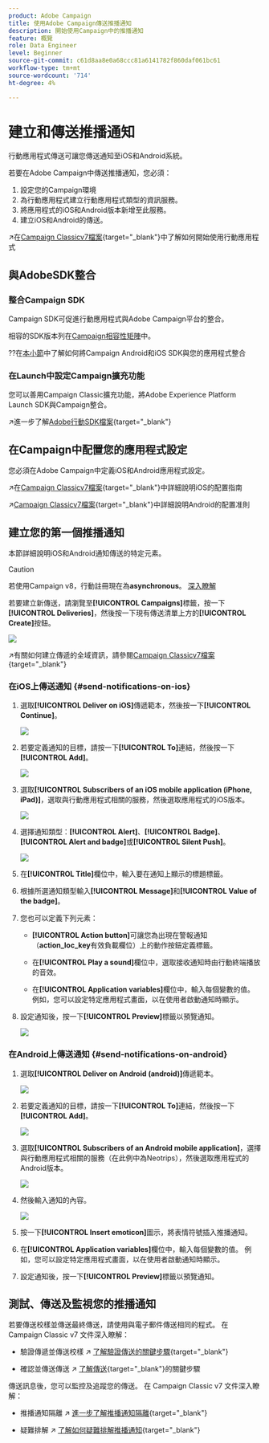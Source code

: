```yaml
---
product: Adobe Campaign
title: 使用Adobe Campaign傳送推播通知
description: 開始使用Campaign中的推播通知
feature: 概覽
role: Data Engineer
level: Beginner
source-git-commit: c61d8aa8e0a68ccc81a6141782f860daf061bc61
workflow-type: tm+mt
source-wordcount: '714'
ht-degree: 4%

---
```


# 建立和傳送推播通知

行動應用程式傳送可讓您傳送通知至iOS和Android系統。

若要在Adobe Campaign中傳送推播通知，您必須：

1. 設定您的Campaign環境
1. 為行動應用程式建立行動應用程式類型的資訊服務。
1. 將應用程式的iOS和Android版本新增至此服務。
1. 建立iOS和Android的傳送。

↗️在[Campaign Classicv7檔案](https://experienceleague.adobe.com/docs/campaign-classic/using/sending-messages/sending-push-notifications/about-mobile-app-channel.html){target=&quot;_blank&quot;}中了解如何開始使用行動應用程式

## 與AdobeSDK整合

### 整合Campaign SDK

Campaign SDK可促進行動應用程式與Adobe Campaign平台的整合。

相容的SDK版本列在[Campaign相容性矩陣](../start/compatibility-matrix.md#MobileSDK)中。

??在[本小節](../config/push-config.md)中了解如何將Campaign Android和iOS SDK與您的應用程式整合

### 在Launch中設定Campaign擴充功能

您可以善用Campaign Classic擴充功能，將Adobe Experience Platform Launch SDK與Campaign整合。

↗️進一步了解[Adobe行動SDK檔案](https://aep-sdks.gitbook.io/docs/using-mobile-extensions/adobe-campaignclassic){target=&quot;_blank&quot;}

## 在Campaign中配置您的應用程式設定

您必須在Adobe Campaign中定義iOS和Android應用程式設定。

↗️在[Campaign Classicv7檔案](https://experienceleague.adobe.com/docs/campaign-classic/using/sending-messages/sending-push-notifications/configure-the-mobile-app/configuring-the-mobile-application.html?lang=en#sending-messages){target=&quot;_blank&quot;}中詳細說明iOS的配置指南

↗️[Campaign Classicv7檔案](https://experienceleague.adobe.com/docs/campaign-classic/using/sending-messages/sending-push-notifications/configure-the-mobile-app/configuring-the-mobile-application-android.html?lang=en#sending-messages){target=&quot;_blank&quot;}中詳細說明Android的配置准則

## 建立您的第一個推播通知

本節詳細說明iOS和Android通知傳送的特定元素。

>[!CAUTION]
>
>若使用Campaign v8，行動註冊現在為&#x200B;**asynchronous**。 [深入瞭解](../dev/staging.md)

若要建立新傳送，請瀏覽至&#x200B;**[!UICONTROL Campaigns]**&#x200B;標籤，按一下&#x200B;**[!UICONTROL Deliveries]**，然後按一下現有傳送清單上方的&#x200B;**[!UICONTROL Create]**&#x200B;按鈕。

![](assets/delivery_step_1.png)

↗️有關如何建立傳遞的全域資訊，請參閱[Campaign Classicv7檔案](https://experienceleague.adobe.com/docs/campaign-classic/using/sending-messages/key-steps-when-creating-a-delivery/steps-about-delivery-creation-steps.html?lang=en#sending-messages){target=&quot;_blank&quot;}

### 在iOS上傳送通知 {#send-notifications-on-ios}

1. 選取&#x200B;**[!UICONTROL Deliver on iOS]**&#x200B;傳遞範本，然後按一下&#x200B;**[!UICONTROL Continue]**。

   ![](assets/push-template-ios.png)

1. 若要定義通知的目標，請按一下&#x200B;**[!UICONTROL To]**&#x200B;連結，然後按一下&#x200B;**[!UICONTROL Add]**。

   ![](assets/push-ios-select-target.png)

1. 選取&#x200B;**[!UICONTROL Subscribers of an iOS mobile application (iPhone, iPad)]**，選取與行動應用程式相關的服務，然後選取應用程式的iOS版本。

   ![](assets/push-ios-subscribers.png)

1. 選擇通知類型：**[!UICONTROL Alert]**、**[!UICONTROL Badge]**、**[!UICONTROL Alert and badge]**&#x200B;或&#x200B;**[!UICONTROL Silent Push]**。

   ![](assets/push-ios-alert.png)

1. 在&#x200B;**[!UICONTROL Title]**&#x200B;欄位中，輸入要在通知上顯示的標題標籤。

1. 根據所選通知類型輸入&#x200B;**[!UICONTROL Message]**&#x200B;和&#x200B;**[!UICONTROL Value of the badge]**。

1. 您也可以定義下列元素：

   * **[!UICONTROL Action button]**&#x200B;可讓您為出現在警報通知（**action_loc_key**&#x200B;有效負載欄位）上的動作按鈕定義標籤。

   * 在&#x200B;**[!UICONTROL Play a sound]**&#x200B;欄位中，選取接收通知時由行動終端播放的音效。

   * 在&#x200B;**[!UICONTROL Application variables]**&#x200B;欄位中，輸入每個變數的值。 例如，您可以設定特定應用程式畫面，以在使用者啟動通知時顯示。

1. 設定通知後，按一下&#x200B;**[!UICONTROL Preview]**&#x200B;標籤以預覽通知。

   ![](assets/push-ios-preview.png)


### 在Android上傳送通知 {#send-notifications-on-android}

1. 選取&#x200B;**[!UICONTROL Deliver on Android (android)]**&#x200B;傳遞範本。

   ![](assets/push-template-android.png)

1. 若要定義通知的目標，請按一下&#x200B;**[!UICONTROL To]**&#x200B;連結，然後按一下&#x200B;**[!UICONTROL Add]**。

   ![](assets/push-android-select-target.png)

1. 選取&#x200B;**[!UICONTROL Subscribers of an Android mobile application]**，選擇與行動應用程式相關的服務（在此例中為Neotrips），然後選取應用程式的Android版本。

   ![](assets/push-ios-subscribers.png)

1. 然後輸入通知的內容。

   ![](assets/push-android-content.png)

1. 按一下&#x200B;**[!UICONTROL Insert emoticon]**&#x200B;圖示，將表情符號插入推播通知。

1. 在&#x200B;**[!UICONTROL Application variables]**&#x200B;欄位中，輸入每個變數的值。 例如，您可以設定特定應用程式畫面，以在使用者啟動通知時顯示。

1. 設定通知後，按一下&#x200B;**[!UICONTROL Preview]**&#x200B;標籤以預覽通知。

   <!--![](assets/push-android-preview.png)-->

## 測試、傳送及監視您的推播通知

若要傳送校樣並傳送最終傳送，請使用與電子郵件傳送相同的程式。 在 Campaign Classic v7 文件深入瞭解：

* 驗證傳遞並傳送校樣
↗️ [了解驗證傳送的關鍵步驟](https://experienceleague.adobe.com/docs/campaign-classic/using/sending-messages/key-steps-when-creating-a-delivery/steps-validating-the-delivery.html){target=&quot;_blank&quot;}

* 確認並傳送傳送
↗️ [了解傳送](https://experienceleague.adobe.com/docs/campaign-classic/using/sending-messages/key-steps-when-creating-a-delivery/steps-sending-the-delivery.html?lang=en){target=&quot;_blank&quot;}的關鍵步驟

傳送訊息後，您可以監控及追蹤您的傳送。 在 Campaign Classic v7 文件深入瞭解：

* 推播通知隔離
↗️ [進一步了解推播通知隔離](https://experienceleague.adobe.com/docs/campaign-classic/using/sending-messages/monitoring-deliveries/understanding-quarantine-management.html?lang=en#push-notification-quarantines){target=&quot;_blank&quot;}

* 疑難排解
↗️ [了解如何疑難排解推播通知](https://experienceleague.adobe.com/docs/campaign-classic/using/sending-messages/sending-push-notifications/troubleshooting.html?lang=en){target=&quot;_blank&quot;}